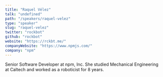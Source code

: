 ```yaml
---
title: "Raquel Vélez"
talk: "undefined"
path: "/speakers/raquel-velez"
type: "speaker"
slug: "raquel-velez"
twitter: "rockbot"
github: "rockbot"
website: "https://rckbt.me/"
companyWebsite: "https://www.npmjs.com/"
company: "npm"
---
```


<p>Senior Software Developer at npm, Inc. She studied Mechanical Engineering at Caltech and worked as a roboticist for 8 years.</p>